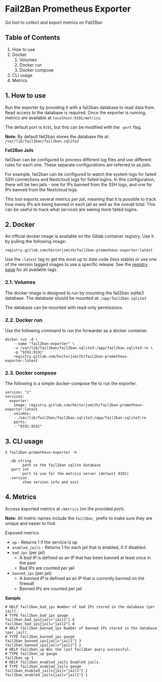 # Fail2Ban Prometheus Exporter

Go tool to collect and export metrics on Fail2Ban

## Table of Contents
1. How to use
2. Docker
    1. Volumes
    2. Docker run
    3. Docker compose
3. CLI usage
4. Metrics

## 1. How to use

Run the exporter by providing it with a fail2ban database to read data from.
Read access to the database is required.
Once the exporter is running, metrics are available at `localhost:9191/metrics`.

The default port is `9191`, but this can be modified with the `-port` flag.

**Note:** By default fail2ban stores the database file at: `/var/lib/fail2ban/fail2ban.sqlite3`

**Fail2Ban Jails**

fail2ban can be configured to process different log files and use different rules for each one.
These separate configurations are referred to as *jails*.

For example, fail2ban can be configured to watch the system logs for failed SSH connections and Nextcloud logs for failed logins.
In this configuration, there will be two jails - one for IPs banned from the SSH logs, and one for IPs banned from the Nextcloud logs.

This tool exports several metrics *per jail*, meaning that it is possible to track how many IPs are being banned in each jail as well as the overall total.
This can be useful to track what services are seeing more failed logins.

## 2. Docker

An official docker image is available on the Gitlab container registry.
Use it by pulling the following image:

```
registry.gitlab.com/hectorjsmith/fail2ban-prometheus-exporter:latest
```

Use the `:latest` tag to get the most up to date code (less stable) or use one of the version tagged images to use a specific release.
See the [registry page](https://gitlab.com/hectorjsmith/fail2ban-prometheus-exporter/container_registry) for all available tags.

### 2.1. Volumes

The docker image is designed to run by mounting the fail2ban sqlite3 database.
The database should be mounted at: `/app/fail2ban.sqlite3`

The database can be mounted with read-only permissions.

### 2.2. Docker run

Use the following command to run the forwarder as a docker container.

```
docker run -d \
    --name "fail2ban-exporter" \
    -v /var/lib/fail2ban/fail2ban.sqlite3:/app/fail2ban.sqlite3:ro \
    -p "9191:9191"
    registry.gitlab.com/hectorjsmith/fail2ban-prometheus-exporter:latest
```

### 2.3. Docker compose

The following is a simple docker-compose file to run the exporter.

```
version: "2"
services:
  exporter:
    image: registry.gitlab.com/hectorjsmith/fail2ban-prometheus-exporter:latest
    volumes:
    - /var/lib/fail2ban/fail2ban.sqlite3:/app/fail2ban.sqlite3:ro
    ports:
    - "9191:9191"
```

## 3. CLI usage

```
$ fail2ban-prometheus-exporter -h

  -db string
        path to the fail2ban sqlite database
  -port int
        port to use for the metrics server (default 9191)
  -version
        show version info and exit
```

## 4. Metrics

Access exported metrics at `/metrics` (on the provided port).

**Note:** All metric names include the `fail2ban_` prefix to make sure they are unique and easier to find.

Exposed metrics:
* `up` - Returns 1 if the service is up
* `enabled_jails` - Returns 1 for each jail that is enabled, 0 if disabled.
* `bad_ips` (per jail)
    * A *bad IP* is defined as an IP that has been banned at least once in the past
    * Bad IPs are counted per jail
* `banned_ips` (per jail)
    * A *banned IP* is defined as an IP that is currently banned on the firewall
    * Banned IPs are counted per jail

**Sample**

```
# HELP fail2ban_bad_ips Number of bad IPs stored in the database (per jail).
# TYPE fail2ban_bad_ips gauge
fail2ban_bad_ips{jail="jail1"} 6
fail2ban_bad_ips{jail="jail2"} 8
# HELP fail2ban_banned_ips Number of banned IPs stored in the database (per jail).
# TYPE fail2ban_banned_ips gauge
fail2ban_banned_ips{jail="jail1"} 3
fail2ban_banned_ips{jail="jail2"} 2
# HELP fail2ban_up Was the last fail2ban query successful.
# TYPE fail2ban_up gauge
fail2ban_up 1
# HELP fail2ban_enabled_jails Enabled jails.
# TYPE fail2ban_enabled_jails gauge
fail2ban_enabled_jails{jail="jail1"} 1
fail2ban_enabled_jails{jail="jail2"} 1
```
